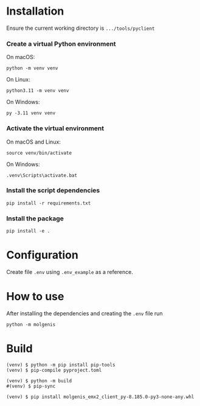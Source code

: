 # Installation

Ensure the current working directory is `.../tools/pyclient`

### Create a virtual Python environment

On macOS:

    python -m venv venv

On Linux:

    python3.11 -m venv venv
    
On Windows:

    py -3.11 venv venv

### Activate the virtual environment
    
On macOS and Linux:

    source venv/bin/activate
    
On Windows:

    .venv\Scripts\activate.bat

### Install the script dependencies

    pip install -r requirements.txt

### Install the package

    pip install -e .

# Configuration
Create file `.env` using  `.env_example` as a reference.



# How to use
After installing the dependencies and creating the `.env` file run
    
    python -m molgenis

# Build

    (venv) $ python -m pip install pip-tools
    (venv) $ pip-compile pyproject.toml

    (venv) $ python -m build
    #(venv) $ pip-sync

    (venv) $ pip install molgenis_emx2_client_py-8.185.0-py3-none-any.whl
